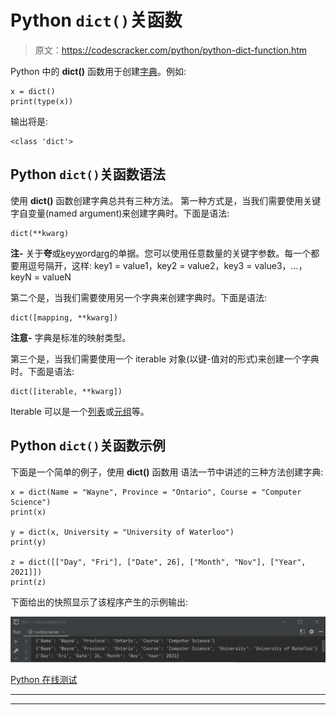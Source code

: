 # Python `dict()`关函数

> 原文：<https://codescracker.com/python/python-dict-function.htm>

Python 中的 **dict()** 函数用于创建[字典](/python/python-dictionary.htm)。例如:

```
x = dict()
print(type(x))
```

输出将是:

```
<class 'dict'>
```

## Python `dict()`关函数语法

使用 **dict()** 函数创建字典总共有三种方法。 第一种方式是，当我们需要使用关键字自变量(named argument)来创建字典时。下面是语法:

```
dict(**kwarg)
```

**注-** 关于**夸**或<u>k</u>ey<u>w</u>ord<u>arg</u>的单据。您可以使用任意数量的关键字参数。每一个都要用逗号隔开，这样:
key1 = value1，key2 = value2，key3 = value3，...，keyN = valueN

第二个是，当我们需要使用另一个字典来创建字典时。下面是语法:

```
dict([mapping, **kwarg])
```

**注意-** 字典是标准的映射类型。

第三个是，当我们需要使用一个 iterable 对象(以键-值对的形式)来创建一个字典时。下面是语法:

```
dict([iterable, **kwarg])
```

Iterable 可以是一个[列表](/python/python-lists.htm)或[元组](/python/python-tuples.htm)等。

## Python `dict()`关函数示例

下面是一个简单的例子，使用 **dict()** 函数用 语法一节中讲述的三种方法创建字典:

```
x = dict(Name = "Wayne", Province = "Ontario", Course = "Computer Science")
print(x)

y = dict(x, University = "University of Waterloo")
print(y)

z = dict([["Day", "Fri"], ["Date", 26], ["Month", "Nov"], ["Year", 2021]])
print(z)
```

下面给出的快照显示了该程序产生的示例输出:

![python dict function](img/f6bc1ea31c36f6a5ea5cc516278737aa.png)

[Python 在线测试](/exam/showtest.php?subid=10)

* * *

* * *